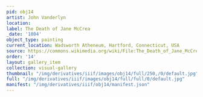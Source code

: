 ```yaml
---
pid: obj14
artist: John Vanderlyn
location: 
label: The Death of Jane McCrea
_date: '1804'
object_type: painting
current_location: Wadsworth Atheneum, Hartford, Connecticut, USA
source: https://commons.wikimedia.org/wiki/File:The_Death_of_Jane_McCrea_John_Vanderlyn_1804.jpeg
order: '14'
layout: gallery_item
collection: visual-gallery
thumbnail: "/img/derivatives/iiif/images/obj14/full/250,/0/default.jpg"
full: "/img/derivatives/iiif/images/obj14/full/full/0/default.jpg"
manifest: "/img/derivatives/iiif/obj14/manifest.json"
---
```

